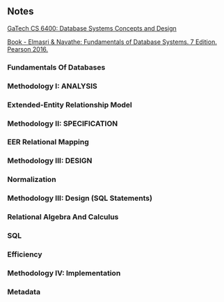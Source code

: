 ## Notes

[GaTech CS 6400: Database Systems Concepts and Design](https://omscs.gatech.edu/cs-6400-database-systems-concepts-and-design)

[Book - Elmasri & Navathe: Fundamentals of Database Systems. 7 Edition. Pearson 2016.](https://www.amazon.com/Fundamentals-Database-Systems-Ramez-Elmasri/dp/0133970779)

### Fundamentals Of Databases

### Methodology I: ANALYSIS

### Extended-Entity Relationship Model

### Methodology II: SPECIFICATION

### EER Relational Mapping

### Methodology III: DESIGN

### Normalization

### Methodology III: Design (SQL Statements)

### Relational Algebra And Calculus

### SQL

### Efficiency

### Methodology IV: Implementation

### Metadata
 
